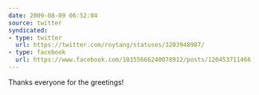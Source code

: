 ```yaml
---
date: 2009-08-09 06:52:04
source: twitter
syndicated:
- type: twitter
  url: https://twitter.com/roytang/statuses/3203948987/
- type: facebook
  url: https://www.facebook.com/10155666240078912/posts/120453711466
---
```


Thanks everyone for the greetings!